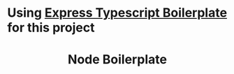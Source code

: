 # Using **[Express Typescript Boilerplate](https://github.com/w3tecch/express-typescript-boilerplate/)** for this project

<h1 align="center">Node Boilerplate</h1>
